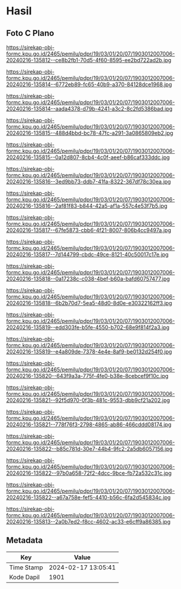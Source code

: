 # Hasil

## Foto C Plano

https://sirekap-obj-formc.kpu.go.id/2465/pemilu/pdpr/19/03/01/20/07/1903012007006-20240216-135812--ce8b2fb1-70d5-4f60-8595-ee2bd722ad2b.jpg

https://sirekap-obj-formc.kpu.go.id/2465/pemilu/pdpr/19/03/01/20/07/1903012007006-20240216-135814--6772eb89-fc65-40b9-a370-84128dce1968.jpg

https://sirekap-obj-formc.kpu.go.id/2465/pemilu/pdpr/19/03/01/20/07/1903012007006-20240216-135814--aada4378-d79b-4241-a3c2-8c2fd5386bad.jpg

https://sirekap-obj-formc.kpu.go.id/2465/pemilu/pdpr/19/03/01/20/07/1903012007006-20240216-135815--488d4bbd-bc78-47fc-a291-3a0865809eb2.jpg

https://sirekap-obj-formc.kpu.go.id/2465/pemilu/pdpr/19/03/01/20/07/1903012007006-20240216-135815--0a12d807-8cb4-4c0f-aeef-b86caf333ddc.jpg

https://sirekap-obj-formc.kpu.go.id/2465/pemilu/pdpr/19/03/01/20/07/1903012007006-20240216-135816--3ed9bb73-ddb7-41fa-8322-367df78c30ea.jpg

https://sirekap-obj-formc.kpu.go.id/2465/pemilu/pdpr/19/03/01/20/07/1903012007006-20240216-135816--2af81f83-b844-42a5-af1a-557c4e53f7b5.jpg

https://sirekap-obj-formc.kpu.go.id/2465/pemilu/pdpr/19/03/01/20/07/1903012007006-20240216-135817--67fe5873-cbb6-4f21-8007-806b4cc9497a.jpg

https://sirekap-obj-formc.kpu.go.id/2465/pemilu/pdpr/19/03/01/20/07/1903012007006-20240216-135817--7d144799-cbdc-49ce-8121-40c50017c17e.jpg

https://sirekap-obj-formc.kpu.go.id/2465/pemilu/pdpr/19/03/01/20/07/1903012007006-20240216-135818--0a17238c-c038-4bef-b60a-bafd60757477.jpg

https://sirekap-obj-formc.kpu.go.id/2465/pemilu/pdpr/19/03/01/20/07/1903012007006-20240216-135818--6b2b70d7-5ea5-48d0-8d0e-e30322162ff3.jpg

https://sirekap-obj-formc.kpu.go.id/2465/pemilu/pdpr/19/03/01/20/07/1903012007006-20240216-135819--edd303fe-b5fe-4550-b702-68e9f814f2a3.jpg

https://sirekap-obj-formc.kpu.go.id/2465/pemilu/pdpr/19/03/01/20/07/1903012007006-20240216-135819--e4a809de-7378-4e4e-8af9-be0132d254f0.jpg

https://sirekap-obj-formc.kpu.go.id/2465/pemilu/pdpr/19/03/01/20/07/1903012007006-20240216-135820--643f9a3a-775f-4fe0-b38e-8cebcef9f10c.jpg

https://sirekap-obj-formc.kpu.go.id/2465/pemilu/pdpr/19/03/01/20/07/1903012007006-20240216-135821--92f5d970-0f3b-481c-9553-dbb9cf21a202.jpg

https://sirekap-obj-formc.kpu.go.id/2465/pemilu/pdpr/19/03/01/20/07/1903012007006-20240216-135821--778f76f3-2798-4865-ab86-466cddd08174.jpg

https://sirekap-obj-formc.kpu.go.id/2465/pemilu/pdpr/19/03/01/20/07/1903012007006-20240216-135822--b85c781d-30e7-44b4-9fc2-2a5db6057156.jpg

https://sirekap-obj-formc.kpu.go.id/2465/pemilu/pdpr/19/03/01/20/07/1903012007006-20240216-135822--97b0a658-72f2-4dcc-9bce-fb72a532c31c.jpg

https://sirekap-obj-formc.kpu.go.id/2465/pemilu/pdpr/19/03/01/20/07/1903012007006-20240216-135822--a67a758e-fef5-4410-b56c-6fa2d545834c.jpg

https://sirekap-obj-formc.kpu.go.id/2465/pemilu/pdpr/19/03/01/20/07/1903012007006-20240216-135813--2a0b7ed2-f8cc-4602-ac33-e6cff9a86385.jpg


## Metadata

| Key        | Value               |
| ---------- | ------------------- |
| Time Stamp | 2024-02-17 13:05:41 |
| Kode Dapil | 1901                |



